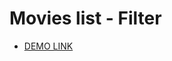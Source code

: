 # Movies list - Filter

- [DEMO LINK](https://antonmolchanov18.github.io/react_movies-list-filter-js/)
